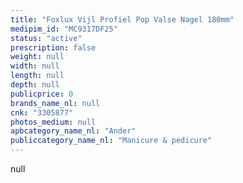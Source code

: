 ```yaml
---
title: "Foxlux Vijl Profiel Pop Valse Nagel 180mm"
medipim_id: "MC9317DF25"
status: "active"
prescription: false
weight: null
width: null
length: null
depth: null
publicprice: 0
brands_name_nl: null
cnk: "3305877"
photos_medium: null
apbcategory_name_nl: "Ander"
publiccategory_name_nl: "Manicure & pedicure"
---
```

null
